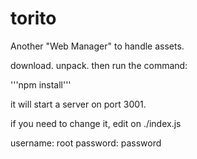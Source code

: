 # torito
Another "Web Manager" to handle assets.

download. unpack. then run the command:

'''npm install'''

it will start a server on port 3001.

if you need to change it, edit on ./index.js

username: root
password: password
